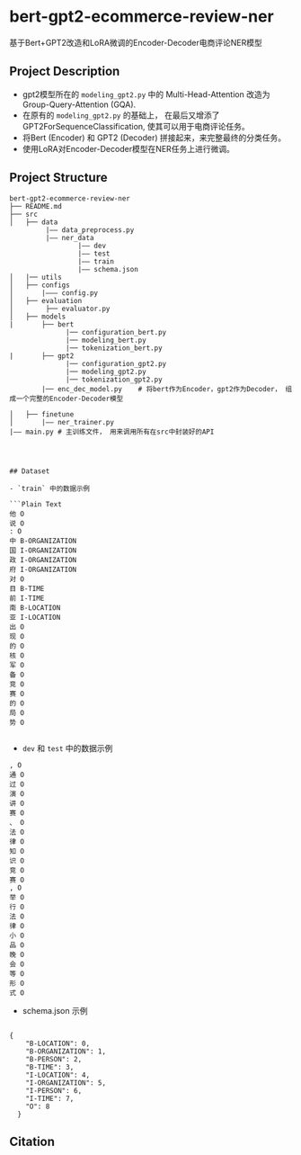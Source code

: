 # bert-gpt2-ecommerce-review-ner
基于Bert+GPT2改造和LoRA微调的Encoder-Decoder电商评论NER模型


## Project Description

- gpt2模型所在的 `modeling_gpt2.py` 中的 Multi-Head-Attention 改造为 Group-Query-Attention (GQA).
- 在原有的 `modeling_gpt2.py` 的基础上， 在最后又增添了 GPT2ForSequenceClassification, 使其可以用于电商评论任务。
- 将Bert (Encoder) 和 GPT2 (Decoder) 拼接起来，来完整最终的分类任务。
- 使用LoRA对Encoder-Decoder模型在NER任务上进行微调。



## Project Structure
```
bert-gpt2-ecommerce-review-ner
├── README.md
├── src
│   ├── data
         |—— data_preprocess.py
         |—— ner_data
                 |—— dev
                 |—— test
                 |—— train
                 |—— schema.json
│   |── utils
│   ├── configs
│       |——— config.py
│   ├── evaluation
│        ├── evaluator.py 
│   ├── models
|       ├── bert
              |── configuration_bert.py
              |── modeling_bert.py
              |── tokenization_bert.py
|       ├── gpt2
              |── configuration_gpt2.py
              |── modeling_gpt2.py
              |── tokenization_gpt2.py
        |── enc_dec_model.py    # 将bert作为Encoder，gpt2作为Decoder， 组成一个完整的Encoder-Decoder模型
 
│   ├── finetune
│       |—— ner_trainer.py 
|—— main.py # 主训练文件， 用来调用所有在src中封装好的API




## Dataset

- `train` 中的数据示例

```Plain Text
他 O
说 O
: O
中 B-ORGANIZATION
国 I-ORGANIZATION
政 I-ORGANIZATION
府 I-ORGANIZATION
对 O
目 B-TIME
前 I-TIME
南 B-LOCATION
亚 I-LOCATION
出 O
现 O
的 O
核 O
军 O
备 O
竞 O
赛 O
的 O
局 O
势 O


```

- `dev` 和 `test` 中的数据示例
```Plain Text
, O
通 O
过 O
演 O
讲 O
赛 O
、 O
法 O
律 O
知 O
识 O
竞 O
赛 O
, O
举 O
行 O
法 O
律 O
小 O
品 O
晚 O
会 O
等 O
形 O
式 O

```


- schema.json 示例

```Plain Text

{
    "B-LOCATION": 0,
    "B-ORGANIZATION": 1,
    "B-PERSON": 2,
    "B-TIME": 3,
    "I-LOCATION": 4,
    "I-ORGANIZATION": 5,
    "I-PERSON": 6,
    "I-TIME": 7,
    "O": 8
  }

```

## Citation






